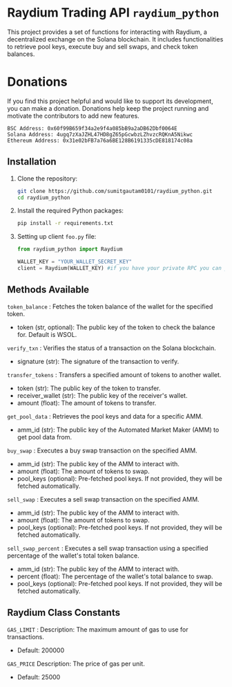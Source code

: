 # Raydium Trading API ```raydium_python```

This project provides a set of functions for interacting with Raydium, a decentralized exchange on the Solana blockchain. It includes functionalities to retrieve pool keys, execute buy and sell swaps, and check token balances.

# Donations
If you find this project helpful and would like to support its development, you can make a donation. Donations help keep the project running and motivate the contributors to add new features.

```
BSC Address: 0x60f99B659f34a2e9f4a085bB9a2aDB62Dbf0064E
Solana Address: 4ugq7zXaJZHL47HD8gZ65pGcwbzLZhvzcRQKnA5Nikwc
Ethereum Address: 0x31e02bFB7a76a6BE128B6191335cDE818174c08a
```


## Installation

1. Clone the repository:
    ```bash
    git clone https://github.com/sumitgautam0101/raydium_python.git
    cd raydium_python
    ```

2. Install the required Python packages:
    ```bash
    pip install -r requirements.txt
    ```

3. Setting up client `foo.py` file:
    ```python
    from raydium_python import Raydium

    WALLET_KEY = "YOUR_WALLET_SECRET_KEY"
    client = Raydium(WALLET_KEY) #if you have your private RPC you can pass it's endpoint as 2nd parameter 
    ```

## Methods Available

```token_balance``` : Fetches the token balance of the wallet for the specified token.

* token (str, optional): The public key of the token to check the balance for. Default is WSOL.


```verify_txn``` : Verifies the status of a transaction on the Solana blockchain.

* signature (str): The signature of the transaction to verify.




```transfer_tokens``` : Transfers a specified amount of tokens to another wallet.

* token (str): The public key of the token to transfer.
* receiver_wallet (str): The public key of the receiver's wallet.
* amount (float): The amount of tokens to transfer.


```get_pool_data``` : Retrieves the pool keys and data for a specific AMM.

* amm_id (str): The public key of the Automated Market Maker (AMM) to get pool data from.


```buy_swap``` : Executes a buy swap transaction on the specified AMM.

* amm_id (str): The public key of the AMM to interact with.
* amount (float): The amount of tokens to swap.
* pool_keys (optional): Pre-fetched pool keys. If not provided, they will be fetched automatically.


```sell_swap``` : Executes a sell swap transaction on the specified AMM.

* amm_id (str): The public key of the AMM to interact with.
* amount (float): The amount of tokens to swap.
* pool_keys (optional): Pre-fetched pool keys. If not provided, they will be fetched automatically.


```sell_swap_percent``` : Executes a sell swap transaction using a specified percentage of the wallet's total token balance.

* amm_id (str): The public key of the AMM to interact with.
* percent (float): The percentage of the wallet's total balance to swap.
* pool_keys (optional): Pre-fetched pool keys. If not provided, they will be fetched automatically.


## Raydium Class Constants
```GAS_LIMIT``` : Description: The maximum amount of gas to use for transactions.
* Default: 200000

```GAS_PRICE```
Description: The price of gas per unit.
* Default: 25000




